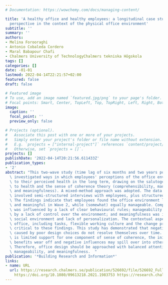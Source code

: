 ```yaml
---
# Documentation: https://wowchemy.com/docs/managing-content/

title: 'A healthy office and healthy employees: a longitudinal case study with a salutogenic
  perspective in the context of the physical office environment'
subtitle: ''
summary: ''
authors:
- Melina Forooraghi
- Antonio Cobaleda Cordero
- Maral Babapour Chafi
- Chalmers University of TechnologyChalmers tekniska Högskola
tags: []
categories: []
date: -01-01
lastmod: 2022-04-14T22:21:57+02:00
featured: false
draft: false

# Featured image
# To use, add an image named `featured.jpg/png` to your page's folder.
# Focal points: Smart, Center, TopLeft, Top, TopRight, Left, Right, BottomLeft, Bottom, BottomRight.
image:
  caption: ''
  focal_point: ''
  preview_only: false

# Projects (optional).
#   Associate this post with one or more of your projects.
#   Simply enter your project's folder or file name without extension.
#   E.g. `projects = ["internal-project"]` references `content/project/deep-learning/index.md`.
#   Otherwise, set `projects = []`.
projects: []
publishDate: '2022-04-14T20:21:56.611433Z'
publication_types:
- '2'
abstract: "This two-wave study (time lag of six months and two years post-relocation)\
  \ investigated ways in which employees' perceptions of the office environment relate\
  \ to their perceived health in the long term, drawing on the salutogenic approach\
  \ to health and the sense of coherence theory (comprehensibility, manageability,\
  \ and meaningfulness). A mixed-method approach was adopted. The data collection\
  \ involved semi-structured interviews with employees, plus structured observations.\
  \ The findings indicate that employees found the office environment less comprehensible\
  \ and meaningful in Wave 2, while (somewhat) equally manageable. Comprehensibility\
  \ was influenced by a lack of clear behavioural rules; manageability was influenced\
  \ by a lack of control over the environment; and meaningfulness was influenced by\
  \ social environment and lack of personalization. The contextual aspects of the\
  \ office, including tasks, flexible working culture and the change processes were\
  \ critical to these findings. This study has demonstrated that negative influences\
  \ caused by poor design choices do not resolve themselves over time. When there\
  \ is limited support for one component of sense of coherence, the initial observed\
  \ benefits wear off and negative influences may spill over into other components.\
  \ Therefore, office design should be approached with balanced attention to comprehensibility,\
  \ manageability, and meaningfulness.  "
publication: '*Building Research and Information*'
links:
- name: URL
  url: https://research.chalmers.se/publication/526692/file/526692_Fulltext.pdf FULLTEXT
    https://doi.org/10.1080/09613218.2021.1983753 https://research.chalmers.se/publication/526692
---
```

